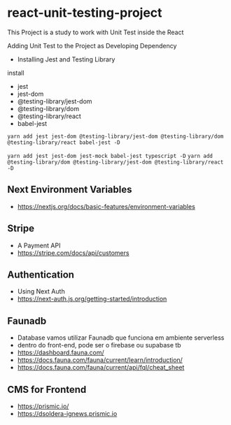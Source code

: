 # react-unit-testing-project
This Project is a study to work with Unit Test inside the React

Adding Unit Test to the Project as Developing Dependency

- Installing Jest and Testing Library

install
- jest
- jest-dom
- @testing-library/jest-dom
- @testing-library/dom
- @testing-library/react
- babel-jest

`yarn add jest jest-dom @testing-library/jest-dom @testing-library/dom @testing-library/react babel-jest -D`

`yarn add jest jest-dom jest-mock babel-jest typescript -D`
`yarn add @testing-library/dom @testing-library/jest-dom @testing-library/react -D`


## Next Environment Variables 

- https://nextjs.org/docs/basic-features/environment-variables


## Stripe

- A Payment API 
- https://stripe.com/docs/api/customers


## Authentication

- Using Next Auth
- https://next-auth.js.org/getting-started/introduction


## Faunadb

- Database vamos utilizar Faunadb que funciona em ambiente serverless
- dentro do front-end, pode ser o firebase ou supabase tb
- https://dashboard.fauna.com/
- https://docs.fauna.com/fauna/current/learn/introduction/
- https://docs.fauna.com/fauna/current/api/fql/cheat_sheet

## CMS for Frontend
- https://prismic.io/
- https://dsoldera-ignews.prismic.io